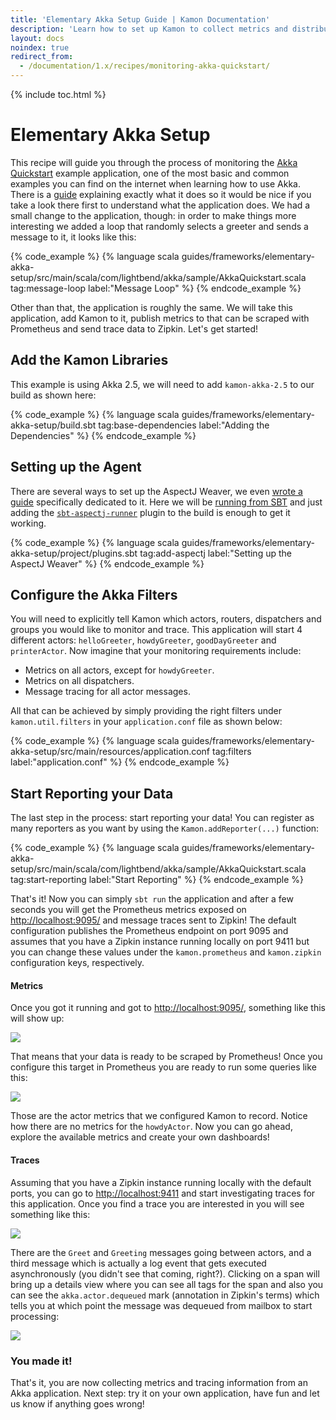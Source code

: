 ```yaml
---
title: 'Elementary Akka Setup Guide | Kamon Documentation'
description: 'Learn how to set up Kamon to collect metrics and distributed traces from an Akka application'
layout: docs
noindex: true
redirect_from:
  - /documentation/1.x/recipes/monitoring-akka-quickstart/
---
```


{% include toc.html %}

Elementary Akka Setup
==========================

This recipe will guide you through the process of monitoring the [Akka Quickstart][1] example application, one of the
most basic and common examples you can find on the internet when learning how to use Akka. There is a [guide][2]
explaining exactly what it does so it would be nice if you take a look there first to understand what the application
does. We had a small change to the application, though: in order to make things more interesting we added a loop that
randomly selects a greeter and sends a message to it, it looks like this:


{% code_example %}
{%   language scala guides/frameworks/elementary-akka-setup/src/main/scala/com/lightbend/akka/sample/AkkaQuickstart.scala tag:message-loop label:"Message Loop" %}
{% endcode_example %}

Other than that, the application is roughly the same. We will take this application, add Kamon to it, publish metrics to
that can be scraped with Prometheus and send trace data to Zipkin. Let's get started!

## Add the Kamon Libraries

This example is using Akka 2.5, we will need to add `kamon-akka-2.5` to our build as shown here:

{% code_example %}
{%   language scala guides/frameworks/elementary-akka-setup/build.sbt tag:base-dependencies label:"Adding the Dependencies" %}
{% endcode_example %}

## Setting up the Agent

There are several ways to set up the AspectJ Weaver, we even [wrote a guide][3] specifically dedicated to it. Here we
will be [running from SBT][4] and just adding the [`sbt-aspectj-runner`][5] plugin to the build is enough to get it
working.


{% code_example %}
{%   language scala guides/frameworks/elementary-akka-setup/project/plugins.sbt tag:add-aspectj label:"Setting up the AspectJ Weaver" %}
{% endcode_example %}

## Configure the Akka Filters

You will need to explicitly tell Kamon which actors, routers, dispatchers and groups you would like to monitor and trace.
This application will start 4 different actors: `helloGreeter`, `howdyGreeter`, `goodDayGreeter` and `printerActor`. Now
imagine that your monitoring requirements include:

  - Metrics on all actors, except for `howdyGreeter`.
  - Metrics on all dispatchers.
  - Message tracing for all actor messages.

All that can be achieved by simply providing the right filters under `kamon.util.filters` in your `application.conf` file
as shown below:

{% code_example %}
{%   language scala guides/frameworks/elementary-akka-setup/src/main/resources/application.conf tag:filters label:"application.conf" %}
{% endcode_example %}

## Start Reporting your Data

The last step in the process: start reporting your data! You can register as many reporters as you want by using the
`Kamon.addReporter(...)` function:

{% code_example %}
{%   language scala guides/frameworks/elementary-akka-setup/src/main/scala/com/lightbend/akka/sample/AkkaQuickstart.scala tag:start-reporting label:"Start Reporting" %}
{% endcode_example %}

That's it! Now you can simply `sbt run` the application and after a few seconds you will get the Prometheus metrics
exposed on <http://localhost:9095/> and message traces sent to Zipkin! The default configuration publishes the Prometheus
endpoint on port 9095 and assumes that you have a Zipkin instance running locally on port 9411 but you can change these
values under the `kamon.prometheus` and `kamon.zipkin` configuration keys, respectively.


#### Metrics

Once you got it running and got to <http://localhost:9095/>, something like this will show up:

<img class="img-fluid" src="/assets/img/recipes/quickstart-prometheus-metrics.png">

That means that your data is ready to be scraped by Prometheus! Once you configure this target in Prometheus you are
ready to run some queries like this:

<img class="img-fluid" src="/assets/img/recipes/quickstart-prometheus-query.png">

Those are the actor metrics that we configured Kamon to record. Notice how there are no metrics for the `howdyActor`.
Now you can go ahead, explore the available metrics and create your own dashboards!


#### Traces

Assuming that you have a Zipkin instance running locally with the default ports, you can go to <http://localhost:9411>
and start investigating traces for this application. Once you find a trace you are interested in you will see something
like this:

<img class="img-fluid" src="/assets/img/recipes/quickstart-zipkin-trace.png">

There are the `Greet` and `Greeting` messages going between actors, and a third message which is actually a log event
that gets executed asynchronously (you didn't see that coming, right?). Clicking on a span will bring up a details view
where you can see all tags for the span and also you can see the `akka.actor.dequeued` mark (annotation in Zipkin's
terms) which tells you at which point the message was dequeued from mailbox to start processing:

<img class="img-fluid" src="/assets/img/recipes/quickstart-zipkin-span-detail.png">


### You made it!

That's it, you are now collecting metrics and tracing information from an Akka application. Next step: try it on your own
application, have fun and let us know if anything goes wrong!

[1]: https://developer.lightbend.com/start/?group=akka&project=akka-quickstart-scala
[2]: https://developer.lightbend.com/guides/akka-quickstart-scala/
[3]: ../../setting-up-the-agent/
[4]: ../../setting-up-the-agent/#running-from-sbt
[5]: https://github.com/kamon-io/sbt-aspectj-runner
